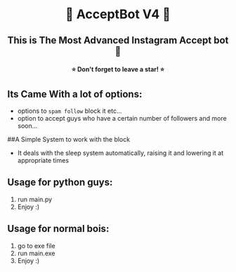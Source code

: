 <h1 align="center">🤖 AcceptBot V4 🤖</h1>
<h2 align="center">This is The Most Advanced Instagram Accept bot 🤖</h2>
<h4 align="center">⭐ Don't forget to leave a star! ⭐</h4>


## Its Came With a lot of options:
* options to `spam follow` block it etc...
* option to accept guys who have a certain number of followers and more soon...

##A Simple System to work with the block
* It deals with the sleep system automatically, raising it and lowering it at appropriate times

## Usage for python guys:
1. run main.py
2. Enjoy :)

## Usage for normal bois:
1. go to exe file
2. run main.exe
3. Enjoy :)


